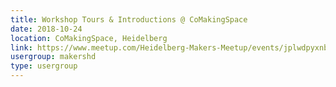```yaml
---
title: Workshop Tours & Introductions @ CoMakingSpace
date: 2018-10-24
location: CoMakingSpace, Heidelberg
link: https://www.meetup.com/Heidelberg-Makers-Meetup/events/jplwdpyxnbgc/
usergroup: makershd
type: usergroup
---
```

